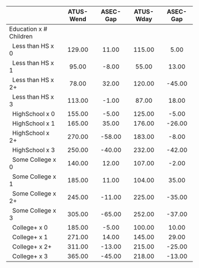 
|                      |    ATUS-Wend |     ASEC-Gap |    ATUS-Wday |     ASEC-Gap |
| -------------------- | :----------: | :----------: | :----------: | :----------: |
| Education x # Children |              |              |              |              |
| &nbsp;&nbsp;Less than HS x 0 |       129.00 |        11.00 |       115.00 |         5.00 |
| &nbsp;&nbsp;Less than HS x 1 |        95.00 |        -8.00 |        55.00 |        13.00 |
| &nbsp;&nbsp;Less than HS x 2+ |        78.00 |        32.00 |       120.00 |       -45.00 |
| &nbsp;&nbsp;Less than HS x 3 |       113.00 |        -1.00 |        87.00 |        18.00 |
| &nbsp;&nbsp;HighSchool x 0 |       155.00 |        -5.00 |       125.00 |        -5.00 |
| &nbsp;&nbsp;HighSchool x 1 |       165.00 |        35.00 |       176.00 |       -26.00 |
| &nbsp;&nbsp;HighSchool x 2+ |       270.00 |       -58.00 |       183.00 |        -8.00 |
| &nbsp;&nbsp;HighSchool x 3 |       250.00 |       -40.00 |       232.00 |       -42.00 |
| &nbsp;&nbsp;Some College x 0 |       140.00 |        12.00 |       107.00 |        -2.00 |
| &nbsp;&nbsp;Some College x 1 |       185.00 |        11.00 |       104.00 |        35.00 |
| &nbsp;&nbsp;Some College x 2+ |       245.00 |       -11.00 |       225.00 |       -35.00 |
| &nbsp;&nbsp;Some College x 3 |       305.00 |       -65.00 |       252.00 |       -37.00 |
| &nbsp;&nbsp;College+ x 0 |       185.00 |        -5.00 |       100.00 |        10.00 |
| &nbsp;&nbsp;College+ x 1 |       271.00 |        14.00 |       145.00 |        29.00 |
| &nbsp;&nbsp;College+ x 2+ |       311.00 |       -13.00 |       215.00 |       -25.00 |
| &nbsp;&nbsp;College+ x 3 |       365.00 |       -45.00 |       218.00 |       -13.00 |

